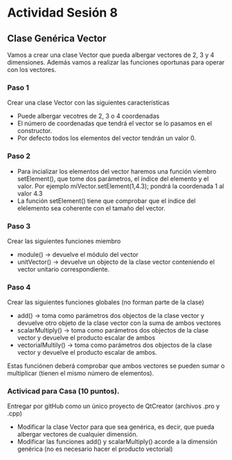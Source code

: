 # Actividad Sesión 8

## Clase Genérica Vector
Vamos a crear una clase Vector que pueda albergar vectores de 2, 3 y 4 dimensiones. Además vamos a realizar las funciones oportunas para operar con los vectores.

### Paso 1
Crear una clase Vector con las siguientes características
  - Puede albergar vecotres de 2, 3 o 4 coordenadas
  - El número de coordenadas que tendrá el vector se lo pasamos en el constructor.
  - Por defecto todos los elementos del vector tendrán un valor 0.

### Paso 2
  - Para incializar los elementos del vector haremos una función viembro setElement(), que tome dos parámetros, el índice del elemento y el valor. Por ejemplo miVector.setElement(1,4.3); pondrá la coordenada 1 al valor 4.3
  - La función setElement() tiene que comprobar que el índice del elelemento sea coherente con el tamaño del vector.

### Paso 3
Crear las siguientes funciones miembro
  - module() -> devuelve el módulo del vector
  - unitVector() -> devuelve un objecto de la clase vector conteniendo el vector unitario correspondiente.

### Paso 4
Crear las siguientes funciones globales (no forman parte de la clase)
 - add() -> toma como parámetros dos objectos de la clase vector y devuelve otro objeto de la clase vector con la suma de ambos vectores
 - scalarMultiply() -> toma como parámetros dos objectos de la clase vector y devuelve el producto escalar de ambos
 - vectorialMultily() -> toma como parámetros dos objectos de la clase vector y devuelve el producto escalar de ambos.

Estas funciónen deberá comprobar que ambos vectores se pueden sumar o multiplicar (tienen el mismo número de elementos).

### Activicad para Casa (10 puntos).
Entregar por gitHub como  un único proyecto de QtCreator (archivos .pro y .cpp)

 - Modificar la clase Vector para que sea genérica, es decir, que pueda albergar vectores de cualquier dimensión.
 - Modificar las funciones add() y scalarMultiply() acorde a la dimensión genérica (no es necesario hacer el producto vectorial)
